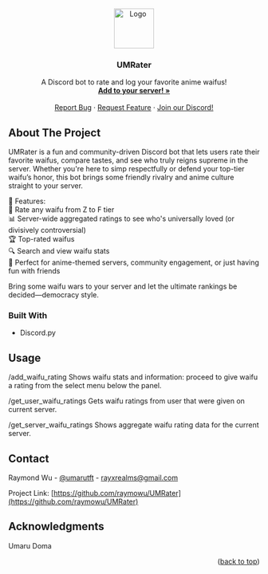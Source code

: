<a id="readme-top"></a>

<!-- PROJECT LOGO -->
<br />
<div align="center">
  <a href="https://github.com/raymowu/UMRater">
    <img src="https://daisine.github.io/img/mai4.ico" alt="Logo" width="80" height="80">
  </a>

  <h3 align="center">UMRater</h3>

  <p align="center">
    A Discord bot to rate and log your favorite anime waifus!
    <br />
    <a href="https://discord.com/oauth2/authorize?client_id=1350176544059953293&permissions=8&integration_type=0&scope=bot"><strong>Add to your server! »</strong></a>
    <br />
    <br />
<!--     <a href="">View Demo</a> -->
<!--     &middot; -->
    <a href="https://github.com/raymowu/UMRater/issues/new?labels=bug&template=bug-report---.md">Report Bug</a>
    &middot;
    <a href="https://github.com/raymowu/UMRater/issues/new?labels=enhancement&template=feature-request---.md">Request Feature</a>
    &middot;
    <a href="https://discord.gg/KrAHvEVS">Join our Discord!</a>
  </p>
</div>

<!-- ABOUT THE PROJECT -->
## About The Project

UMRater is a fun and community-driven Discord bot that lets users rate their favorite waifus, compare tastes, and see who truly reigns supreme in the server. Whether you're here to simp respectfully or defend your top-tier waifu’s honor, this bot brings some friendly rivalry and anime culture straight to your server.

🌸 Features:</br>
📝 Rate any waifu from Z to F tier</br>
📊 Server-wide aggregated ratings to see who's universally loved (or divisively controversial)</br>
🏆 Top-rated waifus</br>
🔍 Search and view waifu stats</br>
🎉 Perfect for anime-themed servers, community engagement, or just having fun with friends</br>

Bring some waifu wars to your server and let the ultimate rankings be decided—democracy style.





### Built With

* Discord.py



<!-- USAGE EXAMPLES -->
## Usage

/add_waifu_rating <name>
Shows waifu stats and information: proceed to give waifu a rating from the select menu below the panel.

/get_user_waifu_ratings <username>
Gets waifu ratings from user that were given on current server.

/get_server_waifu_ratings
Shows aggregate waifu rating data for the current server.





<!-- CONTACT -->
## Contact

Raymond Wu - [@umarutft](https://twitter.com/umarutft) - rayxrealms@gmail.com

Project Link: [https://github.com/raymowu/UMRater](https://github.com/raymowu/UMRater)





<!-- ACKNOWLEDGMENTS -->
## Acknowledgments

Umaru Doma

<p align="right">(<a href="#readme-top">back to top</a>)</p>
